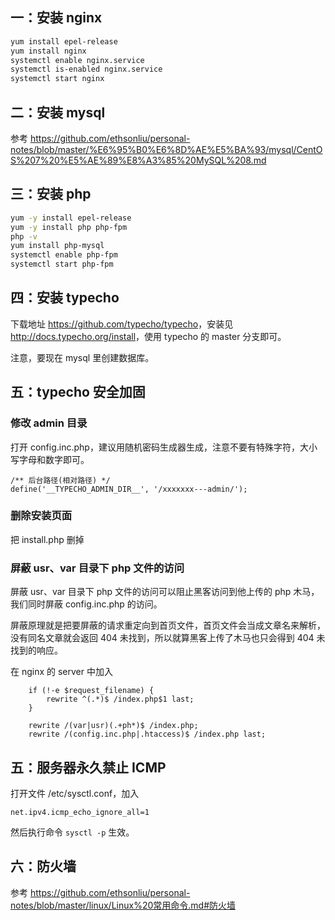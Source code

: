 ## 一：安装 nginx

```bash
yum install epel-release
yum install nginx
systemctl enable nginx.service
systemctl is-enabled nginx.service
systemctl start nginx
```

## 二：安装 mysql

参考 <https://github.com/ethsonliu/personal-notes/blob/master/%E6%95%B0%E6%8D%AE%E5%BA%93/mysql/CentOS%207%20%E5%AE%89%E8%A3%85%20MySQL%208.md>

## 三：安装 php

```bash
yum -y install epel-release
yum -y install php php-fpm
php -v
yum install php-mysql
systemctl enable php-fpm
systemctl start php-fpm
```

## 四：安装 typecho

下载地址 <https://github.com/typecho/typecho>，安装见 <http://docs.typecho.org/install>，使用 typecho 的 master 分支即可。

注意，要现在 mysql 里创建数据库。

## 五：typecho 安全加固

### 修改 admin 目录

打开 config.inc.php，建议用随机密码生成器生成，注意不要有特殊字符，大小写字母和数字即可。

```
/** 后台路径(相对路径) */
define('__TYPECHO_ADMIN_DIR__', '/xxxxxxx---admin/');
```

### 删除安装页面

把 install.php 删掉

### 屏蔽 usr、var 目录下 php 文件的访问

屏蔽 usr、var 目录下 php 文件的访问可以阻止黑客访问到他上传的 php 木马，我们同时屏蔽 config.inc.php 的访问。

屏蔽原理就是把要屏蔽的请求重定向到首页文件，首页文件会当成文章名来解析，没有同名文章就会返回 404 未找到，所以就算黑客上传了木马也只会得到 404 未找到的响应。

在 nginx 的 server 中加入

```
    if (!-e $request_filename) {
        rewrite ^(.*)$ /index.php$1 last;
    }

    rewrite /(var|usr)(.+ph*)$ /index.php;
    rewrite /(config.inc.php|.htaccess)$ /index.php last;
```

## 五：服务器永久禁止 ICMP

打开文件 /etc/sysctl.conf，加入

```
net.ipv4.icmp_echo_ignore_all=1
```

然后执行命令 `sysctl -p` 生效。

## 六：防火墙

参考 <https://github.com/ethsonliu/personal-notes/blob/master/linux/Linux%20常用命令.md#防火墙>
